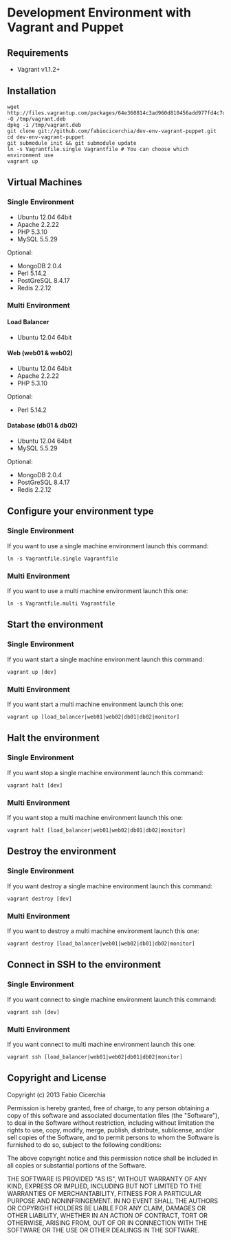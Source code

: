 Development Environment with Vagrant and Puppet
===============================================

Requirements
------------

 * Vagrant v1.1.2+

Installation
------------

    wget http://files.vagrantup.com/packages/64e360814c3ad960d810456add977fd4c7d47ce6/vagrant_x86_64.deb -O /tmp/vagrant.deb
    dpkg -i /tmp/vagrant.deb
    git clone git://github.com/fabiocicerchia/dev-env-vagrant-puppet.git
    cd dev-env-vagrant-puppet
    git submodule init && git submodule update
    ln -s Vagrantfile.single Vagrantfile # You can choose which environment use
    vagrant up

Virtual Machines
----------------
### Single Environment

 * Ubuntu 12.04 64bit
 * Apache 2.2.22
 * PHP 5.3.10
 * MySQL 5.5.29

Optional:
 * MongoDB 2.0.4
 * Perl 5.14.2
 * PostGreSQL 8.4.17
 * Redis 2.2.12

### Multi Environment
#### Load Balancer

 * Ubuntu 12.04 64bit

#### Web (web01 & web02)

 * Ubuntu 12.04 64bit
 * Apache 2.2.22
 * PHP 5.3.10

Optional:
 * Perl 5.14.2

#### Database (db01 & db02)

 * Ubuntu 12.04 64bit
 * MySQL 5.5.29

Optional:
 * MongoDB 2.0.4
 * PostGreSQL 8.4.17
 * Redis 2.2.12

Configure your environment type
-------------------------------
### Single Environment
If you want to use a single machine environment launch this command:

    ln -s Vagrantfile.single Vagrantfile

### Multi Environment
If you want to use a multi machine environment launch this one:

    ln -s Vagrantfile.multi Vagrantfile

Start the environment
---------------------
### Single Environment
If you want start a single machine environment launch this command:

    vagrant up [dev]

### Multi Environment
If you want start a multi machine environment launch this one:

    vagrant up [load_balancer|web01|web02|db01|db02|monitor]

Halt the environment
--------------------
### Single Environment
If you want stop a single machine environment launch this command:

    vagrant halt [dev]

### Multi Environment
If you want stop a multi machine environment launch this one:

    vagrant halt [load_balancer|web01|web02|db01|db02|monitor]

Destroy the environment
-----------------------
### Single Environment
If you want destroy a single machine environment launch this command:

    vagrant destroy [dev]

### Multi Environment
If you want to destroy a multi machine environment launch this one:

    vagrant destroy [load_balancer|web01|web02|db01|db02|monitor]

Connect in SSH to the environment
---------------------------------
### Single Environment
If you want connect to single machine environment launch this command:

    vagrant ssh [dev]

### Multi Environment
If you want connect to multi machine environment launch this one:

    vagrant ssh [load_balancer|web01|web02|db01|db02|monitor]

Copyright and License
---------------------
Copyright (c) 2013 Fabio Cicerchia

Permission is hereby granted, free of charge, to any person obtaining a copy of this software and associated documentation files (the "Software"), to deal in the Software without restriction, including without limitation the rights to use, copy, modify, merge, publish, distribute, sublicense, and/or sell copies of the Software, and to permit persons to whom the Software is furnished to do so, subject to the following conditions:

The above copyright notice and this permission notice shall be included in all copies or substantial portions of the Software.

THE SOFTWARE IS PROVIDED "AS IS", WITHOUT WARRANTY OF ANY KIND, EXPRESS OR IMPLIED, INCLUDING BUT NOT LIMITED TO THE WARRANTIES OF MERCHANTABILITY, FITNESS FOR A PARTICULAR PURPOSE AND NONINFRINGEMENT. IN NO EVENT SHALL THE AUTHORS OR COPYRIGHT HOLDERS BE LIABLE FOR ANY CLAIM, DAMAGES OR OTHER LIABILITY, WHETHER IN AN ACTION OF CONTRACT, TORT OR OTHERWISE, ARISING FROM, OUT OF OR IN CONNECTION WITH THE SOFTWARE OR THE USE OR OTHER DEALINGS IN THE SOFTWARE.


